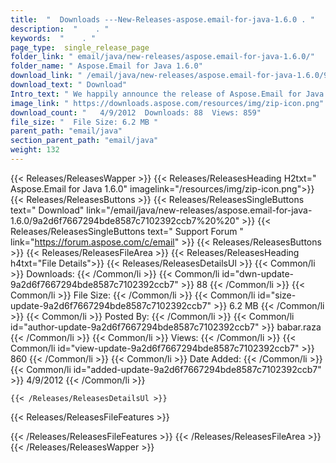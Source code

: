 ```yaml
---
title:  "  Downloads ---New-Releases-aspose.email-for-java-1.6.0 . " 
description:  "    . " 
keywords:  "    . " 
page_type:  single_release_page
folder_link: " email/java/new-releases/aspose.email-for-java-1.6.0/"
folder_name: " Aspose.Email for Java 1.6.0"
download_link: " /email/java/new-releases/aspose.email-for-java-1.6.0/9a2d6f7667294bde8587c7102392ccb7"
download_text: " Download"
Intro_text: " We happily announce the release of Aspose.Email for Java 1.6.0. Below is the lis..."
image_link: " https://downloads.aspose.com/resources/img/zip-icon.png"
download_count: "   4/9/2012  Downloads: 88  Views: 859"
file_size: "  File Size: 6.2 MB "
parent_path: "email/java"
section_parent_path: "email/java"
weight: 132 
---
```


{{< Releases/ReleasesWapper >}}
  {{< Releases/ReleasesHeading H2txt=" Aspose.Email for Java 1.6.0" imagelink="/resources/img/zip-icon.png">}}
  {{< Releases/ReleasesButtons >}}
    {{< Releases/ReleasesSingleButtons text=" Download" link="/email/java/new-releases/aspose.email-for-java-1.6.0/9a2d6f7667294bde8587c7102392ccb7%20%20" >}}
    {{< Releases/ReleasesSingleButtons text=" Support Forum " link="https://forum.aspose.com/c/email" >}}
  {{< Releases/ReleasesButtons >}}
  {{< Releases/ReleasesFileArea >}}
    {{< Releases/ReleasesHeading h4txt="File Details">}}
    {{< Releases/ReleasesDetailsUl >}}
            {{< Common/li  >}} Downloads: {{< /Common/li >}} 
      {{< Common/li id="dwn-update-9a2d6f7667294bde8587c7102392ccb7" >}} 88 {{< /Common/li >}} 
      {{< Common/li  >}} File Size: {{< /Common/li >}} 
      {{< Common/li id="size-update-9a2d6f7667294bde8587c7102392ccb7" >}} 6.2 MB {{< /Common/li >}} 
      {{< Common/li  >}} Posted By: {{< /Common/li >}} 
      {{< Common/li id="author-update-9a2d6f7667294bde8587c7102392ccb7" >}} babar.raza {{< /Common/li >}} 
      {{< Common/li  >}} Views: {{< /Common/li >}} 
      {{< Common/li id="view-update-9a2d6f7667294bde8587c7102392ccb7" >}} 860 {{< /Common/li >}} 
      {{< Common/li  >}} Date Added: {{< /Common/li >}} 
      {{< Common/li id="added-update-9a2d6f7667294bde8587c7102392ccb7" >}} 4/9/2012 {{< /Common/li >}} 

    {{< /Releases/ReleasesDetailsUl >}}

  {{< Releases/ReleasesFileFeatures >}}
      
  {{< /Releases/ReleasesFileFeatures >}}
 {{< /Releases/ReleasesFileArea >}}
{{< /Releases/ReleasesWapper >}}


